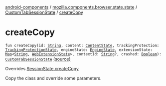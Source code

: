 [android-components](../../index.md) / [mozilla.components.browser.state.state](../index.md) / [CustomTabSessionState](index.md) / [createCopy](./create-copy.md)

# createCopy

`fun createCopy(id: `[`String`](https://kotlinlang.org/api/latest/jvm/stdlib/kotlin/-string/index.html)`, content: `[`ContentState`](../-content-state/index.md)`, trackingProtection: `[`TrackingProtectionState`](../-tracking-protection-state/index.md)`, engineState: `[`EngineState`](../-engine-state/index.md)`, extensionState: `[`Map`](https://kotlinlang.org/api/latest/jvm/stdlib/kotlin.collections/-map/index.html)`<`[`String`](https://kotlinlang.org/api/latest/jvm/stdlib/kotlin/-string/index.html)`, `[`WebExtensionState`](../-web-extension-state/index.md)`>, contextId: `[`String`](https://kotlinlang.org/api/latest/jvm/stdlib/kotlin/-string/index.html)`?, crashed: `[`Boolean`](https://kotlinlang.org/api/latest/jvm/stdlib/kotlin/-boolean/index.html)`): `[`CustomTabSessionState`](index.md) [(source)](https://github.com/mozilla-mobile/android-components/blob/master/components/browser/state/src/main/java/mozilla/components/browser/state/state/CustomTabSessionState.kt#L32)

Overrides [SessionState.createCopy](../-session-state/create-copy.md)

Copy the class and override some parameters.


